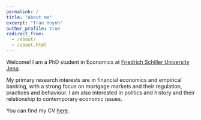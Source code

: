 ```yaml
---
permalink: /
title: "About me"
excerpt: "Tran Huynh"
author_profile: true
redirect_from: 
  - /about/
  - /about.html
---
```



Welcome! I am a PhD student in Economics at [Friedrich Schiller University Jena](https://www.uni-jena.de/en). 

My primary research interests are in financial economics and empirical banking, with a strong focus on mortgage markets and their regulation, practices and behaviour. I am also interested in politics and history and their relationship to contemporary economic issues.

You can find my CV [here](https://tranhuynh23.github.io/files/CV_Tran_Huynh.pdf).
